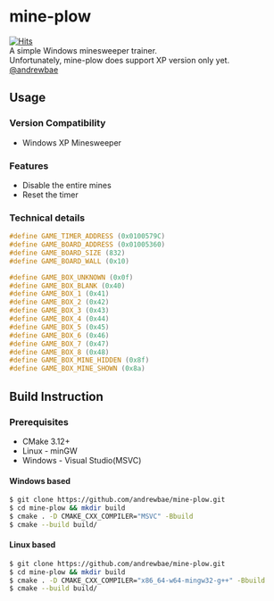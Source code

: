 # mine-plow
[![Hits](https://hits.seeyoufarm.com/api/count/incr/badge.svg?url=https%3A%2F%2Fgithub.com%2Fandrewbae%2Fmine-plow&count_bg=%2379C83D&title_bg=%23555555&icon=&icon_color=%23FFFFFF&title=hits&edge_flat=false)](https://hits.seeyoufarm.com)  
A simple Windows minesweeper trainer.  
Unfortunately, mine-plow does support XP version only yet.  
[@andrewbae](github.com/andrewbae) 

## Usage
### Version Compatibility
* Windows XP Minesweeper

### Features
* Disable the entire mines
* Reset the timer

### Technical details
```cpp
#define GAME_TIMER_ADDRESS (0x0100579C)
#define GAME_BOARD_ADDRESS (0x01005360)
#define GAME_BOARD_SIZE (832)
#define GAME_BOARD_WALL (0x10)

#define GAME_BOX_UNKNOWN (0x0f)
#define GAME_BOX_BLANK (0x40)
#define GAME_BOX_1 (0x41)
#define GAME_BOX_2 (0x42)
#define GAME_BOX_3 (0x43)
#define GAME_BOX_4 (0x44)
#define GAME_BOX_5 (0x45)
#define GAME_BOX_6 (0x46)
#define GAME_BOX_7 (0x47)
#define GAME_BOX_8 (0x48)
#define GAME_BOX_MINE_HIDDEN (0x8f)
#define GAME_BOX_MINE_SHOWN (0x8a)
```

## Build Instruction
### Prerequisites
* CMake 3.12+
* Linux - minGW 
* Windows - Visual Studio(MSVC)

#### Windows based
```bash
$ git clone https://github.com/andrewbae/mine-plow.git
$ cd mine-plow && mkdir build 
$ cmake . -D CMAKE_CXX_COMPILER="MSVC" -Bbuild
$ cmake --build build/
```
#### Linux based
```bash
$ git clone https://github.com/andrewbae/mine-plow.git
$ cd mine-plow && mkdir build 
$ cmake . -D CMAKE_CXX_COMPILER="x86_64-w64-mingw32-g++" -Bbuild
$ cmake --build build/
```

